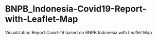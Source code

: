 # BNPB_Indonesia-Covid19-Report-with-Leaflet-Map
Visualization Report Covid-19 based on BNPB Indonesia with Leaflet Map 
